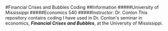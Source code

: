 #Financial Crises and Bubbles Coding
##Information
#####University of Mississippi
#####Economics 540
#####Instructor: Dr. Conlon
This repository contains coding I have used in Dr. Conlon's seminar in economics, ***Financial Crises and Bubbles***, at the University of Mississippi.